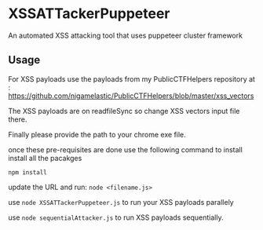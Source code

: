 # XSSATTackerPuppeteer
An automated XSS attacking tool that uses puppeteer cluster framework

## Usage


For XSS payloads use the payloads from  my PublicCTFHelpers repository at : https://github.com/nigamelastic/PublicCTFHelpers/blob/master/xss_vectors

The XSS payloads are on readfileSync so change XSS vectors input file there.

Finally please provide the path to your chrome exe file.

once these pre-requisites are done use the following command to install install all the pacakges

`npm install`


update the URL and run: `node <filename.js>`


use `node XSSATTackerPuppeteer.js` to run your XSS payloads parallely

use `node sequentialAttacker.js` to run XSS payloads sequentially.


